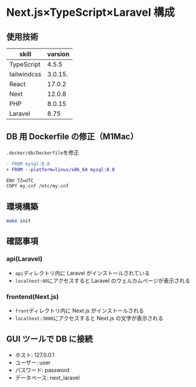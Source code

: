 # Next.js×TypeScript×Laravel 構成

## 使用技術

| skill      | varsion |
| ---------- | ------- |
| TypeScript | 4.5.5   |
| tailwindcss| 3.0.15. |
| React      | 17.0.2  |
| Next       | 12.0.8  |
| PHP        | 8.0.15  |
| Laravel    | 8.75    |

## DB 用 Dockerfile の修正（M1Mac）

`.docker/db/Dockerfile`を修正

```diff
- FROM mysql:8.0
+ FROM --platform=linux/x86_64 mysql:8.0

ENV TZ=UTC
COPY my.cnf /etc/my.cnf
```

## 環境構築

```sh
make init
```

## 確認事項

### api(Laravel)

- `api`ディレクトリ内に Laravel がインストールされている
- `localhost:80`にアクセスすると Laravel のウェルカムページが表示される

### frontend(Next.js)

- `front`ディレクトリ内に Next.js がインストールされる
- `localhost:3000`にアクセスすると Next.js の文字が表示される

## GUI ツールで DB に接続

- ホスト: 127.0.0.1
- ユーザー: user
- パスワード: password
- データベース: next_laravel
